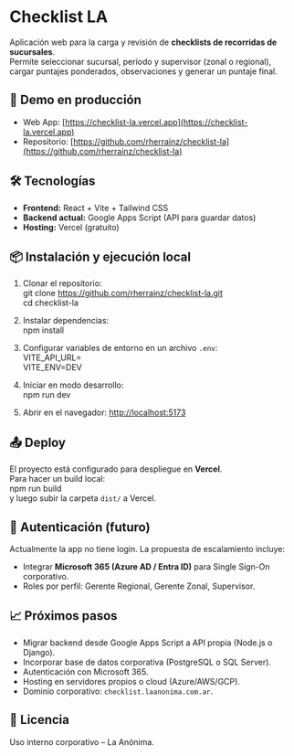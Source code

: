 # Checklist LA

Aplicación web para la carga y revisión de **checklists de recorridas de sucursales**.  
Permite seleccionar sucursal, período y supervisor (zonal o regional), cargar puntajes ponderados, observaciones y generar un puntaje final.  

## 🚀 Demo en producción
- Web App: [https://checklist-la.vercel.app](https://checklist-la.vercel.app)  
- Repositorio: [https://github.com/rherrainz/checklist-la](https://github.com/rherrainz/checklist-la)

## 🛠️ Tecnologías
- **Frontend:** React + Vite + Tailwind CSS  
- **Backend actual:** Google Apps Script (API para guardar datos)  
- **Hosting:** Vercel (gratuito)

## 📦 Instalación y ejecución local
1. Clonar el repositorio:  
    git clone https://github.com/rherrainz/checklist-la.git  
    cd checklist-la  

2. Instalar dependencias:  
    npm install  

3. Configurar variables de entorno en un archivo `.env`:  
    VITE_API_URL=<URL de la Web App de Apps Script>  
    VITE_ENV=DEV  

4. Iniciar en modo desarrollo:  
    npm run dev  

5. Abrir en el navegador: [http://localhost:5173](http://localhost:5173)

## 📤 Deploy
El proyecto está configurado para despliegue en **Vercel**.  
Para hacer un build local:  
    npm run build  
y luego subir la carpeta `dist/` a Vercel.  

## 🔑 Autenticación (futuro)
Actualmente la app no tiene login. La propuesta de escalamiento incluye:  
- Integrar **Microsoft 365 (Azure AD / Entra ID)** para Single Sign-On corporativo.  
- Roles por perfil: Gerente Regional, Gerente Zonal, Supervisor.  

## 📈 Próximos pasos
- Migrar backend desde Google Apps Script a API propia (Node.js o Django).  
- Incorporar base de datos corporativa (PostgreSQL o SQL Server).  
- Autenticación con Microsoft 365.  
- Hosting en servidores propios o cloud (Azure/AWS/GCP).  
- Dominio corporativo: `checklist.laanonima.com.ar`.  

## 📜 Licencia
Uso interno corporativo – La Anónima.
